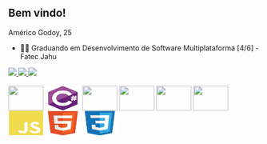 ## Bem vindo!
Américo Godoy, 25

- 🧑‍💻 Graduando em Desenvolvimento de Software Multiplataforma [4/6] - Fatec Jahu

<div> 
  <a href="https://www.linkedin.com/in/americo-godoy-silva/" target="_blank">
    <img src="https://img.shields.io/badge/-LinkedIn-%230077B5?style=for-the-badge&logo=linkedin&logoColor=white" target="_blank">
    <a href = "mailto:americogodoy15@gmail.com">
      <img src="https://img.shields.io/badge/-Gmail-%23333?style=for-the-badge&logo=gmail&logoColor=white" target="_blank">
    </a>
    <a href="https://www.instagram.com/americogodoy" target="_blank"><img src="https://img.shields.io/badge/-Instagram-%23E4405F?style=for-the-badge&logo=instagram&logoColor=white" target="_blank"></a>
  </a> 
</div>
<div style="display: inline_block"><br>
  <img align="center" height="50" width="70" src="https://cdn.jsdelivr.net/gh/devicons/devicon@latest/icons/dotnetcore/dotnetcore-original.svg" />
  <img align="center" height="50" width="70" src="https://raw.githubusercontent.com/devicons/devicon/master/icons/csharp/csharp-original.svg">
  <img align="center" height="50" width="70" src="https://cdn.jsdelivr.net/gh/devicons/devicon@latest/icons/mysql/mysql-original-wordmark.svg" />
  <img align="center" height="50" width="70" src="https://cdn.jsdelivr.net/gh/devicons/devicon@latest/icons/microsoftsqlserver/microsoftsqlserver-original.svg" />
  <img align="center" height="50" width="70" src="https://cdn.jsdelivr.net/gh/devicons/devicon@latest/icons/mongodb/mongodb-original-wordmark.svg" />
  <img align="center" height="50" width="70" src="https://cdn.jsdelivr.net/gh/devicons/devicon@latest/icons/unifiedmodelinglanguage/unifiedmodelinglanguage-original.svg" />
  <img align="center" height="50" width="70" src="https://raw.githubusercontent.com/devicons/devicon/master/icons/javascript/javascript-plain.svg">
  <img align="center" height="50" width="70" src="https://raw.githubusercontent.com/devicons/devicon/master/icons/html5/html5-original.svg">
  <img align="center" height="50" width="70" src="https://raw.githubusercontent.com/devicons/devicon/master/icons/css3/css3-original.svg">
</div>
